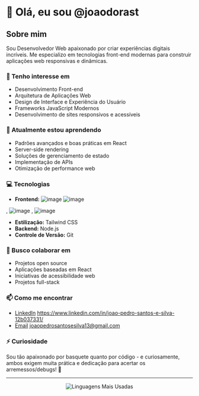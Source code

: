 # 👋 Olá, eu sou @joaodorast

## Sobre mim
Sou Desenvolvedor Web apaixonado por criar experiências digitais incríveis. Me especializo em tecnologias front-end modernas para construir aplicações web responsivas e dinâmicas.

### 👀 Tenho interesse em
- Desenvolvimento Front-end
- Arquitetura de Aplicações Web
- Design de Interface e Experiência do Usuário
- Frameworks JavaScript Modernos
- Desenvolvimento de sites responsivos e acessíveis

### 🌱 Atualmente estou aprendendo
- Padrões avançados e boas práticas em React
- Server-side rendering 
- Soluções de gerenciamento de estado
- Implementação de APIs
- Otimização de performance web

### 💻 Tecnologias
- **Frontend:** ![image](https://github.com/user-attachments/assets/cc6efb86-b8d5-4dc1-8cc2-14df63775fff)
![image](https://github.com/user-attachments/assets/a26877a4-4b39-4dc6-90bd-148d93f95564)


, ![image](https://github.com/user-attachments/assets/f0972c9a-fda4-4430-82cd-f76a44635b68)
, ![image](https://github.com/user-attachments/assets/eba4151b-71b7-4204-a6a4-63189f68d838)

- **Estilização:** Tailwind CSS
- **Backend:** Node.js
- **Controle de Versão:** Git

### 💞️ Busco colaborar em
- Projetos open source
- Aplicações baseadas em React
- Iniciativas de acessibilidade web
- Projetos full-stack 

### 📫 Como me encontrar
- [LinkedIn](#) https://www.linkedin.com/in/joao-pedro-santos-e-silva-12b037331/
- [Email](#) joaopedrosantosesilva13@gmail.com

 

### ⚡ Curiosidade
 Sou tão apaixonado por basquete quanto por código - e curiosamente, ambos exigem muita prática e dedicação para acertar os arremessos/debugs! 🏀

---

<div align="center">
  <img src="https://github-readme-stats.vercel.app/api/top-langs/?username=joaodorast&layout=compact&theme=dark" alt="Linguagens Mais Usadas" />
</div>

